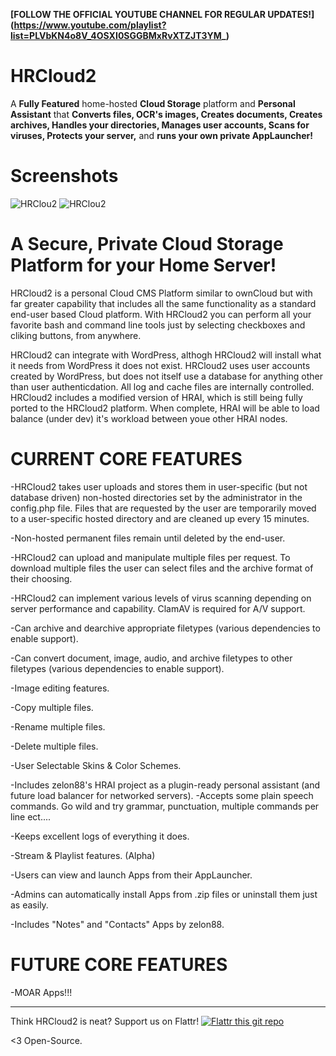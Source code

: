 
**[FOLLOW THE OFFICIAL YOUTUBE CHANNEL FOR REGULAR UPDATES!] (https://www.youtube.com/playlist?list=PLVbKN4o8V_4OSXI0SGGBMxRvXTZJT3YM_)**

# HRCloud2
A **Fully Featured** home-hosted **Cloud Storage** platform and **Personal Assistant** that **Converts files, OCR's images, Creates documents, Creates archives, Handles your directories, Manages user accounts, Scans for viruses, Protects your server,** and **runs your own private AppLauncher!** 

# Screenshots
![HRClou2](https://github.com/zelon88/HRCloud2/blob/master/Screenshots/HRCloud2_11-17-16_0.png)	
![HRClou2](https://github.com/zelon88/HRCloud2/blob/master/Screenshots/HRCloud2_11-17-16_23.png)	

# A Secure, Private Cloud Storage Platform for your Home Server!

HRCloud2 is a personal Cloud CMS Platform similar to ownCloud but with far greater capability that includes all the same functionality as a standard end-user based Cloud platform. With HRCloud2 you can perform all your favorite bash and command line tools just by selecting checkboxes and cliking buttons, from anywhere. 

HRCloud2 can integrate with WordPress, althogh HRCloud2 will install what it needs from WordPress it does not exist. HRCloud2 uses user accounts created by WordPress, but does not itself use a database for anything other than user authenticdation. All log and cache files are internally controlled. HRCloud2 includes a modified version of HRAI, which is still being fully ported to the HRCloud2 platform. When complete, HRAI will be able to load balance (under dev) it's workload between youe other HRAI nodes.


# CURRENT CORE FEATURES

-HRCloud2 takes user uploads and stores them in user-specific (but not database driven) non-hosted directories set by the administrator in the config.php file. Files that are requested by the user are temporarily moved to a user-specific hosted directory and are cleaned up every 15 minutes. 

-Non-hosted permanent files remain until deleted by the end-user.

-HRCloud2 can upload and manipulate multiple files per request. To download multiple files the user can select files and the archive format of their choosing.

-HRCloud2 can implement various levels of virus scanning depending on server performance and capability. ClamAV is required for A/V support.

-Can archive and dearchive appropriate filetypes (various dependencies to enable support).

-Can convert document, image, audio, and archive filetypes to other filetypes (various dependencies to enable support).

-Image editing features.

-Copy multiple files.

-Rename multiple files.

-Delete multiple files.

-User Selectable Skins & Color Schemes.

-Includes zelon88's HRAI project as a plugin-ready personal assistant (and future load balancer for networked servers).
  -Accepts some plain speech commands. Go wild and try grammar, punctuation, multiple commands per line ect....
  
-Keeps excellent logs of everything it does.

-Stream & Playlist features. (Alpha)

-Users can view and launch Apps from their AppLauncher.

-Admins can automatically install Apps from .zip files or uninstall them just as easily.

-Includes "Notes" and "Contacts" Apps by zelon88.


# FUTURE CORE FEATURES

-MOAR Apps!!!


----------------------------
Think HRCloud2 is neat? Support us on Flattr!
[![Flattr this git repo](http://api.flattr.com/button/flattr-badge-large.png)](https://flattr.com/submit/auto?user_id=zelon88&url=https://github.com/zelon88/HRCloud2&title=HRCloud2&language=&tags=github&category=software)  


<3 Open-Source.
